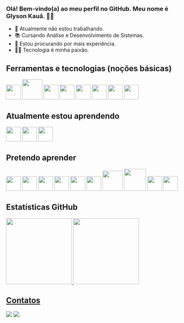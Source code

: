### Olá! Bem-vindo(a) ao meu perfil no GitHub. Meu nome é Glyson Kauã. 👋😄

- 🔭 Atualmente não estou trabalhando.
- 📚 Cursando Análise e Desenvolvimento de Sistemas.
- 🤔 Estou procurando por mais experiência.
- 👨‍💻 Tecnologia é minha paixão.


## Ferramentas e tecnologias (noções básicas)
<img src="https://cdn.jsdelivr.net/gh/devicons/devicon/icons/vscode/vscode-original.svg" width="40" height="40" />  <img src="https://cdn.jsdelivr.net/gh/devicons/devicon/icons/pycharm/pycharm-original-wordmark.svg" width="55" height="55" />  <img src="https://cdn.jsdelivr.net/gh/devicons/devicon/icons/python/python-original-wordmark.svg" width="40" height="40" />  <img src="https://cdn.jsdelivr.net/gh/devicons/devicon/icons/html5/html5-plain-wordmark.svg" width="40" height="40"/>  <img src="https://cdn.jsdelivr.net/gh/devicons/devicon/icons/javascript/javascript-original.svg" width="40" height="40" />  <img src="https://cdn.jsdelivr.net/gh/devicons/devicon/icons/java/java-original-wordmark.svg" width="40" height="40"/>  <img src="https://cdn.jsdelivr.net/gh/devicons/devicon/icons/github/github-original.svg" width="40" height="40"/>  <img src="https://cdn.jsdelivr.net/gh/devicons/devicon/icons/git/git-original-wordmark.svg" width="40" height="40" />


## Atualmente estou aprendendo
<img src="https://cdn.jsdelivr.net/gh/devicons/devicon/icons/python/python-original-wordmark.svg" width="40" height="40" />  <img src="https://cdn.jsdelivr.net/gh/devicons/devicon/icons/c/c-plain.svg" width="40" height="40" /> <img src="https://cdn.jsdelivr.net/gh/devicons/devicon/icons/mysql/mysql-original-wordmark.svg" width="40" height="40" />

## Pretendo aprender
<img src="https://cdn.jsdelivr.net/gh/devicons/devicon/icons/django/django-original.svg" width="40" height="40" />  <img src="https://cdn.jsdelivr.net/gh/devicons/devicon/icons/react/react-original-wordmark.svg" width="40" height="40" />   <img src="https://cdn.jsdelivr.net/gh/devicons/devicon/icons/linux/linux-original.svg" width="40" height="40" />    <img src="https://cdn.jsdelivr.net/gh/devicons/devicon/icons/ruby/ruby-original-wordmark.svg" width="40" height="40" /> <img src="https://cdn.jsdelivr.net/gh/devicons/devicon/icons/rails/rails-plain-wordmark.svg" width="40" height="40" />  <img src="https://cdn.jsdelivr.net/gh/devicons/devicon/icons/jupyter/jupyter-original-wordmark.svg" width="40" height="40" />
<img src="https://cdn.jsdelivr.net/gh/devicons/devicon/icons/numpy/numpy-original-wordmark.svg" width="55" height="55" />   <img src="https://cdn.jsdelivr.net/gh/devicons/devicon/icons/pandas/pandas-original-wordmark.svg" width="60" height="60" /> <img src="https://cdn.jsdelivr.net/gh/devicons/devicon/icons/r/r-original.svg" width="40" height="40" />    <img src="https://cdn.jsdelivr.net/gh/devicons/devicon/icons/rstudio/rstudio-plain.svg" width="40" height="40" />



## Estatísticas GitHub
<div>
<a href="https://github.com/Glysonn">
<img height="180em" src="https://github-readme-stats.vercel.app/api/top-langs/?username=Glysonn&layout=compact&langs_count=7&theme=dracula"/>
<img height="180em" src="https://github-readme-stats.vercel.app/api?username=Glysonn&show_icons=true&theme=dracula&include_all_commits=true&count_private=true"/>
</div>

## Contatos
<div>
<a href = "mailto:kauaglyson@gmail.com"><img src="https://img.shields.io/badge/Gmail-D14836?style=for-the-badge&logo=gmail&logoColor=white" target="_blank"></a>
<a href="https://www.linkedin.com/in/glyson-kauã-a87963211/" target="_blank"><img src="https://img.shields.io/badge/-LinkedIn-%230077B5?style=for-the-badge&logo=linkedin&logoColor=white" target="_blank"></a>   
</div>
